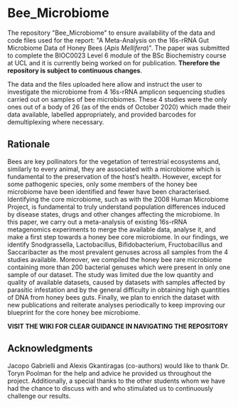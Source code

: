 # Bee_Microbiome

The repository "Bee_Microbiome" to ensure availability of the data and code files used for the report: "A Meta-Analysis on the 16s-rRNA Gut Microbiome Data of Honey Bees 	(_Apis Mellifera_)". The paper was submitted to complete the BIOC0023 Level 6 module of the BSc Biochemistry course at UCL and it is currently being worked on for publication. **Therefore the repository is subject to continuous changes**. 

The data and the files uploaded here allow and instruct the user to investigate the microbiome from 4 16s-rRNA amplicon sequencing studies carried out on samples of bee microbiomes. These 4 studies were the only ones out of a body of 26 (as of the ends of October 2020) which made their data available, labelled appropriately, and provided barcodes for demultiplexing where necessary. 

## Rationale

Bees are key pollinators for the vegetation of terrestrial ecosystems and, similarly to every animal, they are associated with a microbiome which is fundamental to the preservation of the host’s health. However, except for some pathogenic species, only some members of the honey bee microbiome have been identified and fewer have been characterised. Identifying the core microbiome, such as with the 2008 Human Microbiome Project, is fundamental to truly understand population differences induced by disease states, drugs and other changes affecting the microbiome. In this paper, we carry out a meta-analysis of existing 16s-rRNA metagenomics experiments to merge the available data, analyse it, and make a first step towards a honey bee core microbiome. In our findings, we identify Snodgrassella, Lactobacillus, Bifidobacterium, Fructobacillus and Saccaribacter as the most prevalent genuses across all samples from the 4 studies available. Moreover, we compiled the honey bee rare microbiome containing more than 200 bacterial genuses which were present in only one sample of our dataset. The study was limited due the low quantity and quality of available datasets, caused by datasets with samples affected by parasitic infestation and by the general difficulty in obtaining high quantities of DNA from honey bees guts. Finally, we plan to enrich the dataset with new publications and reiterate analyses periodically to keep improving our blueprint for the core honey bee microbiome.

**VISIT THE WIKI FOR CLEAR GUIDANCE IN NAVIGATING THE REPOSITORY**

## Acknowledgments

Jacopo Gabrielli and Alexis Gkantiragas (co-authors) would like to thank Dr. Toryn Poolman for the help and advice he provided us throughout the project. Additionally, a special thanks to the other students whom we have had the chance to discuss with and who stimulated us to continuously challenge our results. 








